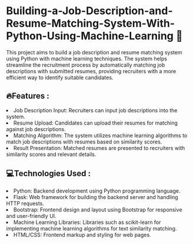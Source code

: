<h1> Building-a-Job-Description-and-Resume-Matching-System-With-Python-Using-Machine-Learning 🤖 </h1>

<p>This project aims to build a job description and resume matching system using Python with machine learning techniques. The system helps streamline the recruitment process by automatically matching job descriptions with submitted resumes, providing recruiters with a more efficient way to identify suitable candidates.</p>

<h2>🔥Features : </h2>
<li>Job Description Input: Recruiters can input job descriptions into the system.</li>
<li>Resume Upload: Candidates can upload their resumes for matching against job descriptions.</li>
<li>Matching Algorithm: The system utilizes machine learning algorithms to match job descriptions with resumes based on similarity scores.</li>
<li>Result Presentation: Matched resumes are presented to recruiters with similarity scores and relevant details.</li>

<h2>💻Technologies Used :</h2>
<li>Python: Backend development using Python programming language.</li>
<li>Flask: Web framework for building the backend server and handling HTTP requests.</li>
<li>Bootstrap: Frontend design and layout using Bootstrap for responsive and user-friendly UI.</li>
<li>Machine Learning Libraries: Libraries such as scikit-learn for implementing machine learning algorithms for text similarity matching.</li>
<li>HTML/CSS: Frontend markup and styling for web pages.</li>
